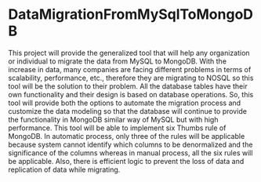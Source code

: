 # DataMigrationFromMySqlToMongoDB
This project will provide the generalized tool that will help any organization or individual to migrate the data from MySQL to MongoDB. With the increase in data, many companies are facing different problems in terms of scalability, performance, etc., therefore they are migrating to NOSQL so this tool will be the solution to their problem. All the database tables have their own functionality and their design is based on database operations. So, this tool will provide both the options to automate the migration process and customize the data modeling so that the database will continue to provide the functionality in MongoDB similar way of MySQL but with high performance.
This tool will be able to implement six Thumbs rule of MongoDB. In automatic process, only three of the rules will be applicable because system cannot identify which columns to be denormalized and the significance of the columns whereas in manual process, all the six rules will be applicable. Also, there is efficient logic to prevent the loss of data and replication of data while migrating.
